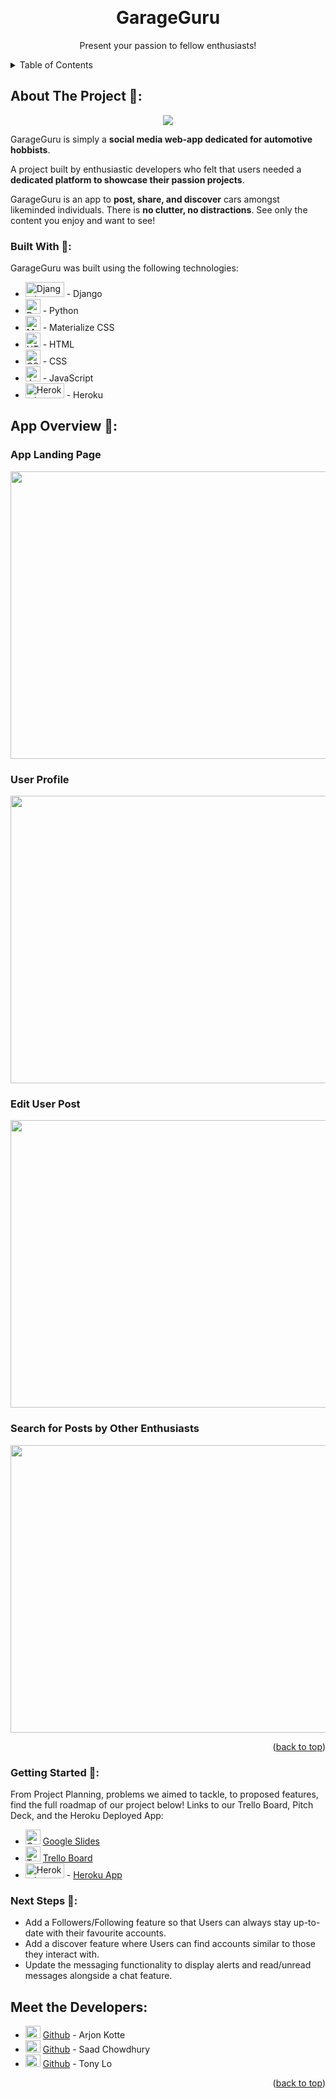 
<a name="readme-top"></a>



<!-- PROJECT LOGO -->
<br />
<div align="center">
  </a>

  <h1 align="center">GarageGuru</h1>

  <p align="center">
    Present your passion to fellow enthusiasts!
    <br />
 </div>
   

<details>
  <summary>Table of Contents</summary>
  <ol>
    <li>
      <a href="#about-the-project">About The Project</a>
      <ul>
        <li><a href="#built-with">Built With</a></li>
      </ul>
    </li>
    <li>
      <a href="#getting-started">Getting Started</a>
    </li>
    <li><a href="#usage">Usage</a></li>
    <li><a href="#roadmap">Roadmap</a></li>
    <li><a href="#contributing">Contributing</a></li>
  </ol>
</details>


## About The Project 📝:

<p align="center">
<img src="https://i.imgur.com/SfeXfNU.png">
 </p>

GarageGuru is simply a **social media web-app dedicated for automotive hobbists**. 

A project built by enthusiastic developers who felt that users needed a **dedicated platform to showcase their passion projects**. 

GarageGuru is an app to **post, share, and discover** cars amongst likeminded individuals. There is **no clutter, no distractions**. See only the content you enjoy and want to see!


### Built With 🔧:

GarageGuru was built using the following technologies:

- <img src="https://www.djangoproject.com/m/img/logos/django-logo-negative.png" alt="Django Logo" width="62" height="24"> - Django
- <img src="https://upload.wikimedia.org/wikipedia/commons/thumb/c/c3/Python-logo-notext.svg/1869px-Python-logo-notext.svg.png" alt="Python Logo" width="24" height="24"> - Python
- <img src="https://materializecss.com/images/favicon/apple-touch-icon-152x152.png" alt="Materialize CSS Logo" width="24" height="24"> - Materialize CSS
- <img src="https://www.w3.org/html/logo/downloads/HTML5_Logo_512.png" alt="HTML5 Logo" width="24" height="24"> - HTML
- <img src="https://upload.wikimedia.org/wikipedia/commons/d/d5/CSS3_logo_and_wordmark.svg" alt="CSS3 Logo" width="24" height="24"> - CSS
- <img src="https://upload.wikimedia.org/wikipedia/commons/6/6a/JavaScript-logo.png" alt= "JavaScript Logo" width= "24" height= "24"> - JavaScript
- <img src="https://assets.twrd.nl/heroku.png" alt="Heroku Logo" width="62" height="24"> - Heroku




<!-- GETTING STARTED -->
## App Overview  📱:

<h3> App Landing Page </h3>

<p align="center">
<img width="760" height="460" src="https://i.imgur.com/NBrpLZG.png">
 </p>

<h3> User Profile </h3>

<p align="center">
<img width="760" height="460" src="https://i.imgur.com/0ZV7iba.png">
 </p>

<h3> Edit User Post </h3>

<p align="center">
<img width="760" height="460" src="https://i.imgur.com/5YWc0q3.png">
 </p>

<h3> Search for Posts by Other Enthusiasts </h3>

<p align="center">
<img width="760" height="460" src="https://i.imgur.com/Rgbq7LA.png">
 </p>

<p align="right">(<a href="#readme-top">back to top</a>)</p>


### Getting Started 🌱:

From Project Planning, problems we aimed to tackle, to proposed features, find the full roadmap of our project below! Links to our Trello Board, Pitch Deck, and the Heroku Deployed App:

- <img src="https://www.gstatic.com/images/branding/product/2x/slides_48dp.png" alt="Google Slides Logo" width="24" height="24"> [Google Slides](https://docs.google.com/presentation/d/1vOPjLkm-DEMDDdxAP7kRwXY2AeiEc97auopC-3YfSag/edit#slide=id.p)
- <img src="https://cdn.iconscout.com/icon/free/png-256/trello-6-569395.png" alt="Trello Logo" width="24" height="24"> [Trello Board](https://trello.com/b/l8ycCa37/ga-sei-project-3-garageguru)
- <img src="https://assets.twrd.nl/heroku.png" alt="Heroku Logo" width="62" height="24"> - [Heroku App](http://garageguru.herokuapp.com/)


### Next Steps 🚀:

 - Add a Followers/Following feature so that Users can always stay up-to-date with their favourite accounts.
 - Add a discover feature where Users can find accounts similar to those they interact with.
 - Update the messaging functionality to display alerts and read/unread messages alongside a chat feature.




## Meet the Developers:

- <img src="https://github.githubassets.com/images/modules/logos_page/GitHub-Mark.png" alt="Github Logo" width="24" height="20"> [Github](https://github.com/arjonkotte) - Arjon Kotte </br>
- <img src="https://github.githubassets.com/images/modules/logos_page/GitHub-Mark.png" alt="Github Logo" width="24" height="20"> [Github](https://github.com/saadchow) - Saad Chowdhury </br>
- <img src="https://github.githubassets.com/images/modules/logos_page/GitHub-Mark.png" alt="Github Logo" width="24" height="20"> [Github](https://github.com/tonyhylo) - Tony Lo </br>

<p align="right">(<a href="#readme-top">back to top</a>)</p>

